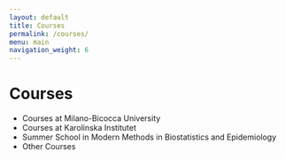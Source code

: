 ```yaml
---
layout: default
title: Courses
permalink: /courses/
menu: main
navigation_weight: 6
---
```


Courses
=====================

- Courses at Milano-Bicocca University
- Courses at Karolinska Institutet
- Summer School in Modern Methods in Biostatistics and Epidemiology
- Other Courses 


<div style="height:50px"></div>

<!---
Useful teaching material
=====================

- [Incidence and mortality of Prostate Cancer in Sweden, gif over time](/downloads/map_rate.gif)  

- [Visualizing multivariate logistic regression (document)](http://rpubs.com/alecri/multivLogistic)  

- [Visualize Type I/II errors: one-sample (z-)test of means](http://alessiocrippa.com/shiny/hp_err)

- [Difference between Binomial and Poisson distribution (web app)](http://alessiocrippa.com/shiny/bin_poi)  

- [Discrete random variables (lab document)](http://rpubs.com/alecri/discr_rv)

- [The Normal distribution (lab document)](http://rpubs.com/alecri/norm_rv)

- [Multivariable (2 dim) linear regression with no interaction (plot)](https://plot.ly/~alecri/216/no-interaction)

- [Multivariable (2 dim) linear regression with interaction (plot)](https://plot.ly/~alecri/214/interaction)
-->
